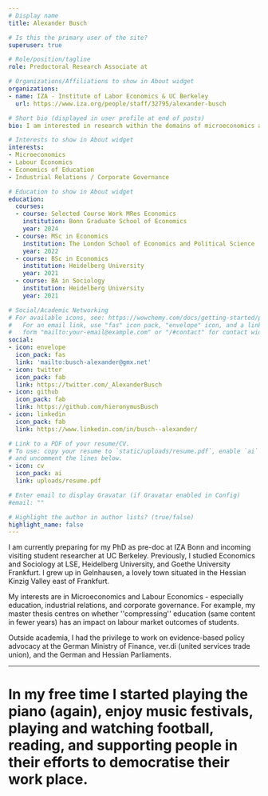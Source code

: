 ```yaml
---
# Display name
title: Alexander Busch

# Is this the primary user of the site?
superuser: true

# Role/position/tagline
role: Predoctoral Research Associate at

# Organizations/Affiliations to show in About widget
organizations:
- name: IZA - Institute of Labor Economics & UC Berkeley
  url: https://www.iza.org/people/staff/32795/alexander-busch

# Short bio (displayed in user profile at end of posts)
bio: I am interested in research within the domains of microeconomics and labour economics, such as the economics of education and industrial relations. 

# Interests to show in About widget
interests:
- Microeconomics
- Labour Economics
- Economics of Education
- Industrial Relations / Corporate Governance

# Education to show in About widget
education:
  courses:
  - course: Selected Course Work MRes Economics
    institution: Bonn Graduate School of Economics
    year: 2024
  - course: MSc in Economics
    institution: The London School of Economics and Political Science
    year: 2022
  - course: BSc in Economics
    institution: Heidelberg University
    year: 2021
  - course: BA in Sociology
    institution: Heidelberg University
    year: 2021

# Social/Academic Networking
# For available icons, see: https://wowchemy.com/docs/getting-started/page-builder/#icons
#   For an email link, use "fas" icon pack, "envelope" icon, and a link in the
#   form "mailto:your-email@example.com" or "/#contact" for contact widget.
social:
- icon: envelope
  icon_pack: fas
  link: 'mailto:busch-alexander@gmx.net'
- icon: twitter
  icon_pack: fab
  link: https://twitter.com/_AlexanderBusch
- icon: github
  icon_pack: fab
  link: https://github.com/hieronymusBusch
- icon: linkedin
  icon_pack: fab
  link: https://www.linkedin.com/in/busch--alexander/

# Link to a PDF of your resume/CV.
# To use: copy your resume to `static/uploads/resume.pdf`, enable `ai` icons in `params.toml`,
# and uncomment the lines below.
- icon: cv
  icon_pack: ai
  link: uploads/resume.pdf

# Enter email to display Gravatar (if Gravatar enabled in Config)
#email: ""

# Highlight the author in author lists? (true/false)
highlight_name: false
---
```


I am currently preparing for my PhD as pre-doc at IZA Bonn and incoming visiting student researcher at UC Berkeley. Previously, I studied Economics and Sociology at LSE, Heidelberg University, and Goethe University Frankfurt. I grew up in Gelnhausen, a lovely town situated in the Hessian Kinzig Valley east of Frankfurt. 

My interests are in Microeconomics and Labour Economics - especially education, industrial relations, and corporate governance. For example, my master thesis centres on whether ''compressing'' education (same content in fewer years) has an impact on labour market outcomes of students. 

Outside academia, I had the privilege to work on evidence-based policy advocacy at the German Ministry of Finance, ver.di (united services trade union), and the German and Hessian Parliaments. 

---
# In my free time I started playing the piano (again), enjoy music festivals, playing and watching football, reading, and supporting people in their efforts to democratise their work place. 
